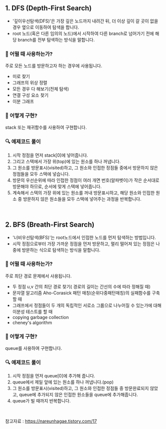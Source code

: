 ## 1. DFS (Depth-First Search)
- '깊이우선탐색(DFS)'은 가장 깊은 노드까지 내려간 뒤, 더 이상 깊이 갈 곳이 없을 경우 옆으로 이동하여 탐색을 합니다.
- root 노드(혹은 다른 임의의 노드)에서 시작하여 다른 branch로 넘어가기 전에 해당 branch를 전부 탐색하는 방식을 말합니다.

 
### 🤔 어떨 때 사용하는가?
주로 모든 노드를 방문하고자 하는 경우에 사용됩니다.

- 미로 찾기
- 그래프의 위상 정렬
- 모든 경우 다 해보기(전체 탐색)
- 연결 구성 요소 찾기
- 이분 그래프


### 🤔 어떻게 구현?
stack 또는 재귀함수를 사용하여 구현합니다.


### 🔍 예제코드 풀이
1. 시작 정점을 먼저 stack[0]에 넣어줍니다.
2. 그리고 스택에서 가장 위(top)에 있는 원소를 하나 꺼냅니다.
3. 그 원소를 방문표시(visited)하고, 그 원소와 인접한 정점들 중에서 방문하지 않은 정점들을 모두 스택에 넣습니다.
4. 방문의 우선순위에 따라 인접한 정점이 여러 개면 번호(알파벳이)가 작은 순서대로 방문해야 하므로, 순서에 맞게 스택에 넣어줍니다.
5. 계속해서 스택의 가장 위에 있는 원소를 꺼내 방문표시하고, 해당 원소와 인접한 원소 중 방문하지 않은 원소들을 모두 스택에 넣어주는 과정을 반복합니다.


<br>


## 2. BFS (Breath-First Search)
- '너비우선탐색(BFS)'는 root노드에서 인접한 노드를 먼저 탐색하는 방법입니다.
- 시작 정점으로부터 가장 가까운 정점을 먼저 방문하고, 멀리 떨어져 있는 정점은 나중에 방문하는 식으로 탐색하는 방식을 말합니다.

 
### 🤔 어떨 때 사용하는가?
주로 최단 경로 문제에서 사용됩니다.

- 두 정점 u,v 간의 최단 경로 찾기( 경로의 길이는 간선의 수에 따라 정해질 때)
- 문자열 알고리즘 Aho-Corasick 패턴 매칭(순위다중패턴매칭)의 실패함수를 구축할 때
- 그래프에서 정점들이 두 개의 독립적인 서로소 그룹으로 나누어질 수 있는가에 대해 이분성 테스트를 할 때
- copying garbage collection
- cheney's algorithm


### 🤔 어떻게 구현?
queue를 사용하여 구현합니다.


### 🔍 예제코드 풀이
1. 시작 정점을 먼저 queue[0]에 추가해 줍니다.
2. queue에서 제일 앞에 있는 원소를 하나 꺼냅니다.(pop)
3. 그 원소를 방문표시(visited)하고, 그 원소와 인접한 정점들 중 방문완료되지 않았고, queue에 추가되지 않은 인접한 원소들을 queue에 추가해줍니다.
4. queue가 빌 때까지 반복합니다.


<br>


참고자료 : https://nareunhagae.tistory.com/17
